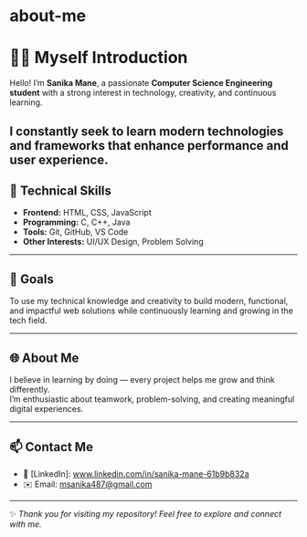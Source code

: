 # about-me


# 👩‍💻 Myself Introduction

Hello! I’m **Sanika Mane**, a passionate **Computer Science Engineering student** with a strong interest in technology, creativity, and continuous learning.  

I constantly seek to learn modern technologies and frameworks that enhance performance and user experience.
---

## 🧠 Technical Skills
- **Frontend:** HTML, CSS, JavaScript  
- **Programming:** C, C++, Java  
- **Tools:** Git, GitHub, VS Code  
- **Other Interests:** UI/UX Design, Problem Solving  

---

## 🎯 Goals
To use my technical knowledge and creativity to build modern, functional, and impactful web solutions while continuously learning and growing in the tech field.  

---

## 🌐 About Me
I believe in learning by doing — every project helps me grow and think differently.  
I’m enthusiastic about teamwork, problem-solving, and creating meaningful digital experiences.

---

## 📫 Contact Me
- 💼 [LinkedIn]: www.linkedin.com/in/sanika-mane-61b9b832a
- ✉️ Email: msanika487@gmail.com
   

---

✨ *Thank you for visiting my repository! Feel free to explore and connect with me.*  
